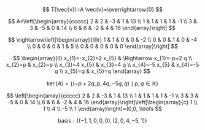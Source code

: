 $$
T(\vec{v})=A \vec{v}=\overrightarrow{0}
$$

$$
A=\left[\begin{array}{ccccc}
2 & 2 & -3 & 1 & 13 \\
1 & 1 & 1 & 1 & -1 \\
3 & 3 & -5 & 0 & 14 \\
6 & 6 & -2 & 4 & 16
\end{array}\right]
$$

$$
\rightarrow\left[\begin{array}{llllr}
1 & 1 & 0 & 0 & -2 \\
0 & 0 & 1 & 0 & -4 \\
0 & 0 & 0 & 1 & 5 \\
0 & 0 & 0 & 0 & 0
\end{array}\right]
$$

$$
\begin{array}{ll}
x_{1}=-x_{2}+2 x_{5} & \Rightarrow x_{1}=-p+2 q \\
x_{2}=p & x_{2}=p \\
x_{3}=4 x_{5} & x_{3}=4 q \\
x_{4}=-5 x_{5} & x_{4}=-5 q \\
x_{5}=q & x_{5}=q
\end{array}
$$

$$
\operatorname{ker}( A)=\left\{\left(-p+2 q, p,{4} q,-5 q, q\right) \mid p, q \in \mathbb{R}\right\}
$$

$$
\left[\begin{array}{ccccc}
2 & 2 & -3 & 1 & 13 \\
1 & 1 & 1 & 1 & -1 \\
3 & 3 & -5 & 0 & 14 \\
6 & 6 & -2 & 4 & 16
\end{array}\right]\left[\begin{array}{c}
1 \\
1 \\
4 \\
-5 \\
1
\end{array}\right]=(0,0, \ldots
$$

$$
\text { basis}:\{(-1,1,0,0,0),(2,0,4,-5,1)\}
$$
